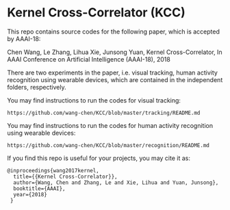 # Kernel Cross-Correlator (KCC)

This repo contains source codes for the following paper, which is accepted by AAAI-18:

Chen Wang, Le Zhang, Lihua Xie, Junsong Yuan, Kernel Cross-Correlator, In AAAI Conference on Artificial Intelligence (AAAI-18), 2018

There are two experiments in the paper, i.e. visual tracking, human activity recognition using wearable devices, which are contained in the independent folders, respectively.


You may find instructions to run the codes for visual tracking:
    
    https://github.com/wang-chen/KCC/blob/master/tracking/README.md


You may find instructions to run the codes for human activity recognition using wearable devices:
    
    https://github.com/wang-chen/KCC/blob/master/recognition/README.md


If you find this repo is useful for your projects, you may cite it as:
    
    @inproceedings{wang2017kernel,
      title={{Kernel Cross-Correlator}},
      author={Wang, Chen and Zhang, Le and Xie, Lihua and Yuan, Junsong},
      booktitle={AAAI},
      year={2018}
     }
